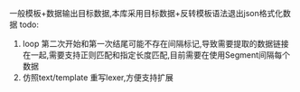 一般模板+数据输出目标数据,本库采用目标数据+反转模板语法退出json格式化数据
todo:
1. loop 第二次开始和第一次结尾可能不存在间隔标记,导致需要提取的数据链接在一起,需要支持正则匹配和指定长度匹配,目前需要在使用Segment间隔每个数据
2. 仿照text/template 重写lexer,方便支持扩展